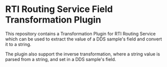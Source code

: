 # RTI Routing Service Field Transformation Plugin

This repository contains a Transformation Plugin for RTI Routing Service which can be
used to extract the value of a DDS sample's field and convert it to a string.

The plugin also support the inverse transformation, where a string value is parsed from
a string, and set in a DDS sample's field.
